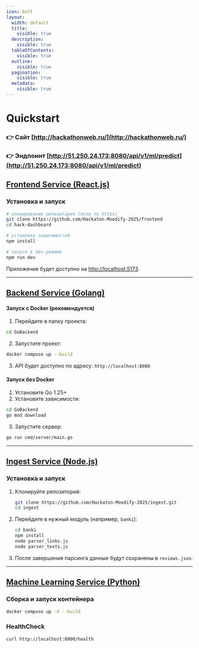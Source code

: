 ```yaml
---
icon: bolt
layout:
  width: default
  title:
    visible: true
  description:
    visible: true
  tableOfContents:
    visible: true
  outline:
    visible: true
  pagination:
    visible: true
  metadata:
    visible: true
---
```


# Quickstart

### 👉 Сайт [http://hackathonweb.ru/](http://hackathonweb.ru/)

### 👉 Эндпоинт [http://51.250.24.173:8080/api/v1/ml/predict](http://51.250.24.173:8080/api/v1/ml/predict)

## [Frontend Service (React.js)](https://github.com/Hackaton-Moodify-2025/frontend)

### Установка и запуск

```bash
# клонирование репозитория (если по https)
git clone https://github.com/Hackaton-Moodify-2025/frontend
cd hack-dashboard

# установка зависимостей
npm install

# запуск в dev-режиме
npm run dev
```

Приложение будет доступно на [http://localhost:5173](http://localhost:5173).

***

## [Backend Service (Golang)](https://github.com/Hackaton-Moodify-2025/backend)

#### Запуск с Docker (рекомендуется)

1. Перейдите в папку проекта:

```bash
cd GoBackend
```

2. Запустите проект:

```bash
docker compose up --build
```

3. API будет доступно по адресу: `http://localhost:8080`

#### Запуск без Docker

1. Установите Go 1.25+
2. Установите зависимости:

```bash
cd GoBackend
go mod download
```

3. Запустите сервер:

```bash
go run cmd/server/main.go
```

***

## [Ingest Service (Node.js)](https://github.com/Hackaton-Moodify-2025/ingest)

### Установка и запуск

1.  Клонируйте репозиторий:

    ```bash
    git clone https://github.com/Hackaton-Moodify-2025/ingest.git
    cd ingest
    ```
2.  Перейдите в нужный модуль (например, `banki`):

    ```bash
    cd banki
    npm install
    node parser_links.js
    node parser_texts.js
    ```
3. После завершения парсинга данные будут сохранены в `reviews.json`.

***

## [Machine Learning Service (Python)](https://github.com/Hackaton-Moodify-2025/ml)

### Сборка и запуск контейнера

```bash
docker compose up -d --build
```

### HealthCheck

```bash
curl http://localhost:8000/health
```

